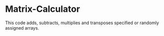 # Matrix-Calculator

This code adds, subtracts, multiplies and transposes specified or randomly assigned arrays.
